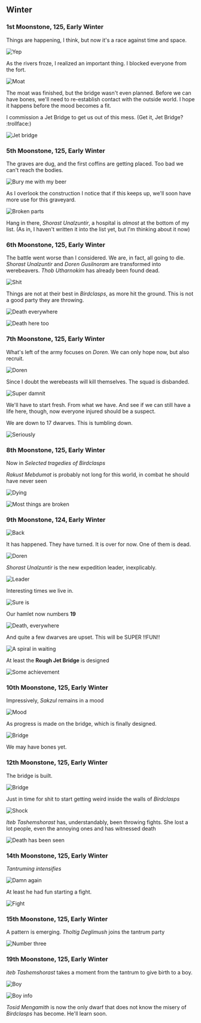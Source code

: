 Winter
------

### 1st Moonstone, 125, Early Winter

Things are happening, I think, but now it's a race against time and space.

![Yep](http://pixxx.wtf.cat/image/2t170O260F0F/Image%202014-08-14%20at%202.27.42%20AM.png)

As the rivers froze, I realized an important thing. I blocked everyone from the fort.

![Moat](http://pixxx.wtf.cat/image/1i47110v3u0u/Image%202014-08-14%20at%202.28.17%20AM.png)

The moat was finished, but the bridge wasn't even planned. Before we can have bones, we'll
need to re-establish contact with the outside world. I hope it happens before the mood becomes a fit.

I commission a Jet Bridge to get us out of this mess. (Get it, Jet Bridge? :trollface:)

![Jet bridge](http://pixxx.wtf.cat/image/0T0g1U1D3l0X/Image%202014-08-14%20at%202.32.31%20AM.png)

### 5th Moonstone, 125, Early Winter

The graves are dug, and the first coffins are getting placed. Too bad we can't reach the bodies.

![Bury me with my beer](http://pixxx.wtf.cat/image/0300373B0R0B/Image%202014-08-14%20at%202.38.02%20AM.png)

As I overlook the construction I notice that if this keeps up, we'll soon have more use for this graveyard.

![Broken parts](http://pixxx.wtf.cat/image/1z322w0K043H/Image%202014-08-14%20at%202.39.19%20AM.png)

Hang in there, *Shorast Unalzuntir*, a hospital is *almost* at the bottom of my list. (As in, I haven't written
it into the list yet, but I'm thinking about it now)

### 6th Moonstone, 125, Early Winter

The battle went worse than I considered. We are, in fact, all going to die. *Shorast Unalzuntir* and
*Doren Gusilnoram* are transformed into werebeavers. *Thob Utharnokim* has already been found dead.

![Shit](http://pixxx.wtf.cat/image/2p353j0x3G0m/Image%202014-08-14%20at%202.42.21%20AM.png)

Things are not at their best in *Birdclasps*, as more hit the ground. This is not a good party they are
throwing.

![Death everywhere](http://pixxx.wtf.cat/image/0A0O2D3P3U0q/Image%202014-08-14%20at%202.45.13%20AM.png)

![Death here too](http://pixxx.wtf.cat/image/1F1f0r0j0q1h/Image%202014-08-14%20at%202.44.31%20AM.png)

### 7th Moonstone, 125, Early Winter

What's left of the army focuses on *Doren*. We can only hope now, but also recruit.

![Doren](http://pixxx.wtf.cat/image/283t2w2d2S3T/Image%202014-08-14%20at%202.47.09%20AM.png)

Since I doubt the werebeasts will kill themselves. The squad is disbanded.

![Super damnit](http://pixxx.wtf.cat/image/3E0S0G3w2c0B/Image%202014-08-14%20at%202.53.37%20AM.png)

We'll have to start fresh. From what we have. And see if we can still have a life here, though, now everyone
injured should be a suspect.

We are down to 17 dwarves. This is tumbling down.

![Seriously](http://f.cl.ly/items/341B261V2j102v1l3m1S/Image%202014-08-14%20at%203.05.06%20AM.png)

### 8th Moonstone, 125, Early Winter

Now in *Selected tragedies of Birdclasps*

*Rakust Mebdumat* is probably not long for this world, in combat he should have never seen

![Dying](http://pixxx.wtf.cat/image/441N1C3X2Z3b/Image%202014-08-14%20at%203.07.52%20AM.png)

![Most things are broken](http://pixxx.wtf.cat/image/1I1j070C0Z1p/Image%202014-08-14%20at%203.10.46%20AM.png)

### 9th Moonstone, 124, Early Winter

![Back](http://pixxx.wtf.cat/image/340C1C2O1f1W/Image%202014-08-14%20at%203.31.34%20AM.png)

It has happened. They have turned. It is over for now. One of them is dead.

![Doren](http://pixxx.wtf.cat/image/0P1x0D3R1S1y/Image%202014-08-14%20at%203.15.29%20AM.png)

*Shorast Unalzuntir* is the new expedition leader, inexplicably.

![Leader](http://pixxx.wtf.cat/image/0h2h2D0T3H0L/Image%202014-08-14%20at%203.17.42%20AM.png)

Interesting times we live in.

![Sure is](http://pixxx.wtf.cat/image/1x2p411k0d1t/Image%202014-08-14%20at%203.18.53%20AM.png)

Our hamlet now numbers **19**

![Death, everywhere](http://pixxx.wtf.cat/image/1r0L0H1m3N3H/Image%202014-08-14%20at%203.20.21%20AM.png)

And quite a few dwarves are upset. This will be SUPER !!FUN!!

![A spiral in waiting](http://pixxx.wtf.cat/image/2z0B3l0b1c0x/Image%202014-08-14%20at%203.21.45%20AM.png)

At least the **Rough Jet Bridge** is designed

![Some achievement](http://pixxx.wtf.cat/image/0b323W1M2H3Q/Image%202014-08-14%20at%203.23.12%20AM.png)

### 10th Moonstone, 125, Early Winter

Impressively, *Sakzul* remains in a mood

![Mood](http://pixxx.wtf.cat/image/1c3H3d1G3i0o/Image%202014-08-14%20at%203.30.03%20AM.png)

As progress is made on the bridge, which is finally designed.

![Bridge](http://pixxx.wtf.cat/image/0V2f0Q3w4622/Image%202014-08-14%20at%203.30.36%20AM.png)

We may have bones yet.

### 12th Moonstone, 125, Early Winter

The bridge is built.

![Bridge](http://pixxx.wtf.cat/image/2o3V392f163j/Image%202014-08-14%20at%203.34.04%20AM.png)

Just in time for shit to start getting weird inside the walls of *Birdclasps*

![Shock](http://pixxx.wtf.cat/image/091d470g0x3g/Image%202014-08-14%20at%203.34.51%20AM.png)

*Iteb Tashemshorast* has, understandably, been throwing fights. She lost a lot people, even
the annoying ones and has witnessed death

![Death has been seen](http://pixxx.wtf.cat/image/291O2R2O162W/Image%202014-08-14%20at%203.37.46%20AM.png)

### 14th Moonstone, 125, Early Winter

*Tantruming intensifies*

![Damn again](http://pixxx.wtf.cat/image/3x1h0n2w1y1v/Image%202014-08-14%20at%203.42.21%20AM.png)

At least he had fun starting a fight.

![Fight](http://pixxx.wtf.cat/image/3a0W2P3k2m1A/Image%202014-08-14%20at%203.44.19%20AM.png)

### 15th Moonstone, 125, Early Winter

A pattern is emerging. *Tholtig Deglimush* joins the tantrum party

![Number three](http://f.cl.ly/items/2527371m1K443U3p122E/Image%202014-08-14%20at%203.46.00%20AM.png)

### 19th Moonstone, 125, Early Winter

*iteb Tashemshorast* takes a moment from the tantrum to give birth to a boy.

![Boy](http://pixxx.wtf.cat/image/252U3D093F3B/Image%202014-08-14%20at%203.52.06%20AM.png)

![Boy info](http://pixxx.wtf.cat/image/2K3o322Y1g1e/Image%202014-08-14%20at%203.54.25%20AM.png)

*Tosid Mengamith* is now the only dwarf that does not know the misery of *Birdclasps* has become. He'll learn soon.
